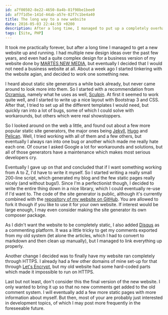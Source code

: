 ```yaml
---
id: a7f00502-8e22-4650-8a4b-81f98be1bee0
id: af7f1d5e-141d-44ab-a57e-82f7c1be4a40
title: The long way to a new website
date: 2016-05-03 22:44:59 +0200
description: After a long time, I managed to put up a completely overhauled website.
tags: [Site, PHP]
---
```


It took me practically forever, but after a long time I managed to get a new website up and running. I had multiple new design ideas over the past few years, and even had a quite complex design for a business version of my website done by [MARTES NEW MEDIA](http://www.martes.de), but eventually I decided that I would not need a business website at all. About a week ago I started tinkering with the website agian, and decided to work one something new.

I heard about static site generators a while back already, but never came around to look more into them. So I started with a recommendation from [Ocramius](http://ocramius.github.io/), namely what he uses as well, [Sculpin](https://sculpin.io/). At first it seemed to work quite well, and I started to write up a nice layout with Bootstrap 3 and CSS. After that, I tried to set up all the different templates I would need, but quickly ran into a lot of bugs, some of which I could solve with workarounds, but others which were real showstoppers.

So I looked around on the web a little, and found out about a few more popular static site generators, the major ones being [Jekyll](https://jekyllrb.com/), [Hugo](https://gohugo.io/) and [Pelican](http://blog.getpelican.com/). Well, I tried working with all of them and a few others, but eventually I always ran into one bug or another which made me really hate each one. Of course I asked Google a lot for workarounds and solutions, but all of those generators have a maintenance which makes most serious developers cry.

Eventually I gave up on that and concluded that if I want something working from A to Z, I'd have to write it myself. So I started writing a really small 200-line script, which generated my blog and the few static pages really nicely (and without bugs!). Since I'm a perfectionist though, I decided to write the entire thing down in a nice library, which I could eventually re-use if I'd want to. The code of the site generator is public, although it's currently combined with the [repository of my website on GitHub](https://github.com/DASPRiD/dasprids.de). You are allowed to fork it though if you like to use it for your own website. If interest would be large enough, I may even consider making the site generator its own composer package. 

As I didn't want the website to be completely static, I also added [Disqus](https://disqus.com) as a commenting platform. It was a little tricky to get my comments exported from my old system (let alone the articles, which I had to convert to markdown and then clean up manually), but I managed to link everything up properly.

Another change I decided was to finally have my website ran completely through HTTPS. I already had a few other domains of mine  set-up for that through [Let's Encrypt](https://letsencrypt.org/), but my old website had some hard-coded parts which made it impossible to run on HTTPS.

Last but not least, don't consider this the final version of the new website. I only wanted to bring it up so that no new comments get added to the old comment system. I will eventually add a few more static pages with more information about myself. But then, most of your are probably just interested in development topics, of which I may post more frequently in the foreseeable future.
